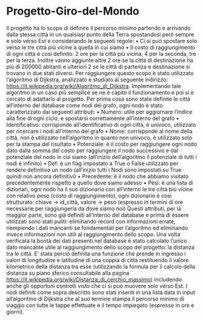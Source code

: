# Progetto-Giro-del-Mondo
Il progetto ha lo scopo di definire il percorso minimo partendo e arrivando dalla stessa città in un qualsiasi punto della Terra spostandosi però sempre e solo verso Est e considerando le seguenti regole:
•	Ci si può spostare solo verso le tre città più vicine a quella in cui siamo
•	Il costo di raggiungimento di ogni città è così definito: 2 ore per la città più vicina, 4 per la seconda, tre per la terza. Inoltre vanno aggiunte altre 2 ore se la città di destinazione ha più di 200000 abitanti e ulteriori 2 se le città di partenza e destinazione si trovano in due stati diversi.
Per raggiungere questo scopo è stato utilizzato l’algoritmo di Dijkstra, analizzato e studiato al seguente indirizzo: https://it.wikipedia.org/wiki/Algoritmo_di_Dijkstra.
Implementando tale algoritmo in un caso più semplice se ne è capito il funzionamento e poi si è cercato di adattarlo al progetto.
Per prima cosa sono state definite le città all’interno del database come nodi del grafo, ogni nodo è stato caratterizzato dai seguenti attributi:
•	Numero: utile per aggiornare l’indice alla fine di ogni ciclo, e spostarsi correttamente all’interno del grafo
•	Identificativo: corrisponde all’identificativo di ogni città, è univoco, utilizzato per ricercare i nodi all’interno del grafo
•	Nome: corrisponde al nome della città, non è utilizzato nell’algoritmo in quanto non univoco, è utilizzato solo per la stampa del risultato
•	Potenziale: è il costo per raggiungere ogni nodo dato dalla somma del costo per raggiungere il nodo successivo e dal potenziale del nodo in cui siamo (all’inizio dell’algoritmo il potenziale di tutti i nodi è infinito)
•	Def: è un flag impostato a True o False utilizzato per rendere definitivo un nodo (all’inizio tutti i Nodi sono impostati su True quindi non ancora definitivi)
•	Precedente: è il nodo che abbiamo visitato precedentemente rispetto a quello dove siamo adesso
•	Pesi: è una lista di dizionari, ogni nodo ha il suo dizionario con all’interno le tre città più vicine con relativo peso (costo di raggiungimento), ogni dizionario è così strutturato: chiave -> id_città, valore -> peso (espresso in termini di ore necessarie per raggiungerla da dove siamo noi)
Questi attributi, per la maggior parte, sono già definiti all’interno del database e prima di essere utilizzati sono stati puliti: eliminando record con informazioni errate, riempiendo i dati mancanti se fondamentali per l’algoritmo ed eliminando invece informazioni non utili al raggiungimento dello scopo.
Una volta verificata la bontà dei dati presenti nel database è stato calcolato l’unico dato mancante utile al raggiungimento dello scopo del progetto: la distanza tra le città.
E’ stata perciò definita una funzione che prende in ingresso i valori di longitudine e latitudine di una coppia di città restituendo il valore kilometrico della distanza tra esse (utilizzando la formula per il calcolo della distanza su piano sferico consultabile alla pagina https://it.wikipedia.org/wiki/Distanza_di_cerchio_massimo) includendo anche gli opportuni controlli visto che ci si può muovere solo verso Est.
I nodi definiti come sopra descritto sono stati inseriti in una lista data in input all’algoritmo di Dijkstra che al suo termine stampa il percorso minimo di viaggio con tutte le tappe effettuate e il tempo impiegato (espresso in ore e giorni).

